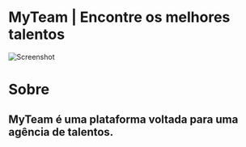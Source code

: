 # MyTeam | Encontre os melhores talentos

![Screenshot](design-page.png)

# Sobre

## MyTeam é uma plataforma voltada para uma agência de talentos.